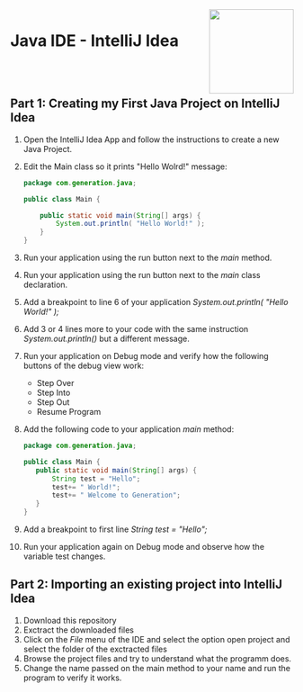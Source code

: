 
<img align="right" width="150" height="150" src="https://media-exp1.licdn.com/dms/image/C4E0BAQF7BYCCZt5epw/company-logo_200_200/0?e=2159024400&v=beta&t=qUAFP9bUgBEEXGVQYpUXW1J_OiP8e0r4rFBpqp8OrxA">

# Java IDE - IntelliJ Idea 

 <br/>
 <br/>
 
 
 ## Part 1: Creating my First Java Project on IntelliJ Idea
 1. Open the IntelliJ Idea App and follow the instructions to create a new Java Project.
 2. Edit the Main class so it prints "Hello Wolrd!" message:

    ```java
    package com.generation.java;
    
    public class Main {
    
        public static void main(String[] args) {
    		System.out.println( "Hello World!" );
        }
    }
    
    ```
3. Run your application using the run button next to the *main* method.
4. Run your application using the run button next to the *main* class declaration.
5. Add a breakpoint to line 6 of your application *System.out.println( "Hello World!" );*
6. Add 3 or 4 lines more to your code with the same instruction *System.out.println()* but a different message. 
6. Run your application on Debug mode and verify how the following buttons of the debug view work:
    * Step Over
    * Step Into
    * Step Out
    * Resume Program
7. Add the following code to your application *main* method:
     ```java
    package com.generation.java;
    
    public class Main {
        public static void main(String[] args) {
    		String test = "Hello";
    		test+= " World!";
    		test+= " Welcome to Generation";
        }
    }
    ```   
8. Add a breakpoint to first line *String test = "Hello";*
9. Run your application again on Debug mode and observe how the variable test changes.

 ## Part 2: Importing an existing project into IntelliJ Idea
 1. Download this repository
 2. Exctract the downloaded files
 3. Click on the *File* menu of the IDE and select the option open project and select the folder of the exctracted files
 4. Browse the project files and try to understand what the programm does.
 5. Change the name passed on the main method to your name and run the program to verify it works.
